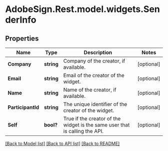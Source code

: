 # AdobeSign.Rest.model.widgets.SenderInfo
## Properties

Name | Type | Description | Notes
------------ | ------------- | ------------- | -------------
**Company** | **string** | Company of the creator, if available. | [optional] 
**Email** | **string** | Email of the creator of the widget. | [optional] 
**Name** | **string** | Name of the creator, if available. | [optional] 
**ParticipantId** | **string** |  The unique identifier of the creator of the widget. | [optional] 
**Self** | **bool?** | True if the creator of the widget is the same user that is calling the API. | [optional] 

[[Back to Model list]](../README.md#documentation-for-models) [[Back to API list]](../README.md#documentation-for-api-endpoints) [[Back to README]](../README.md)


